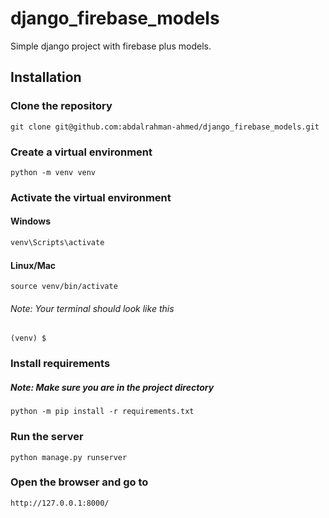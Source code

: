 # django_firebase_models
Simple django project with firebase plus models.


## Installation
### Clone the repository
```shell
git clone git@github.com:abdalrahman-ahmed/django_firebase_models.git
```
### Create a virtual environment
```shell
python -m venv venv
```
### Activate the virtual environment
#### Windows
```powershell
venv\Scripts\activate
```
#### Linux/Mac
```shell
source venv/bin/activate
```
###### Note: Your terminal should look like this
```shell
(venv) $
```
### Install requirements
##### Note: Make sure you are in the project directory
```shell
python -m pip install -r requirements.txt
```
### Run the server
```shell
python manage.py runserver
```
### Open the browser and go to
```shell
http://127.0.0.1:8000/
```